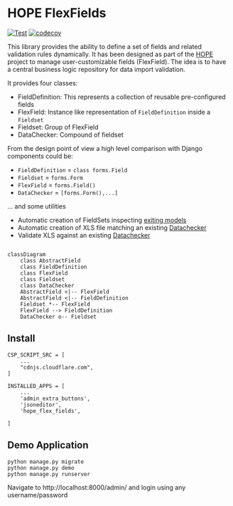 # HOPE FlexFields

[![Test](https://github.com/unicef/hope-flex-fields/actions/workflows/test.yml/badge.svg)](https://github.com/unicef/hope-flex-fields/actions/workflows/test.yml)
[![codecov](https://codecov.io/gh/unicef/hope-flex-fields/graph/badge.svg?token=GSYAH4IEUK)](https://codecov.io/gh/unicef/hope-flex-fields)

This library provides the ability to define a set of fields and related validation rules dynamically. It has been designed as part of the [HOPE](https://github.com/unicef/hct-mis) project to manage user-customizable fields (FlexField). The idea is to have a central business logic repository for data import validation.


It provides four classes:

- FieldDefinition: This represents a collection of reusable pre-configured fields
- FlexField: Instance like representation of `FieldDefinition` inside a `Fieldset`
- Fieldset: Group of FlexField
- DataChecker: Compound of fieldset

From the design point of view a high level comparison with Django components could be:

- `FieldDefinition` = `class forms.Field`
- `Fieldset` = `forms.Form`
- `FlexField` = `forms.Field()`
- `DataChecker` = `[forms.Form(),...]`

... and some utilities

- Automatic creation of FieldSets inspecting [exiting models](http://localhost:8000/hope_flex_fields/fieldset/create_from_content_type/?)
- Automatic creation of XLS file matching an existing [Datachecker](http://localhost:8000/hope_flex_fields/datachecker/)
- Validate XLS against an existing [Datachecker](http://localhost:8000/hope_flex_fields/datachecker/)


```mermaid 

classDiagram
    class AbstractField
    class FieldDefinition
    class FlexField
    class Fieldset
    class DataChecker
    AbstractField <|-- FlexField
    AbstractField <|-- FieldDefinition
    Fieldset *-- FlexField 
    FlexField --> FieldDefinition
    DataChecker o-- Fieldset

```


## Install
    CSP_SCRIPT_SRC = [
        ...
        "cdnjs.cloudflare.com",
    ]

    INSTALLED_APPS = [
        ...
        'admin_extra_buttons',
        'jsoneditor',
        'hope_flex_fields',
    
    ]

## Demo Application

    python manage.py migrate
    python manage.py demo
    python manage.py runserver

Navigate to http://localhost:8000/admin/ and login using any username/password

